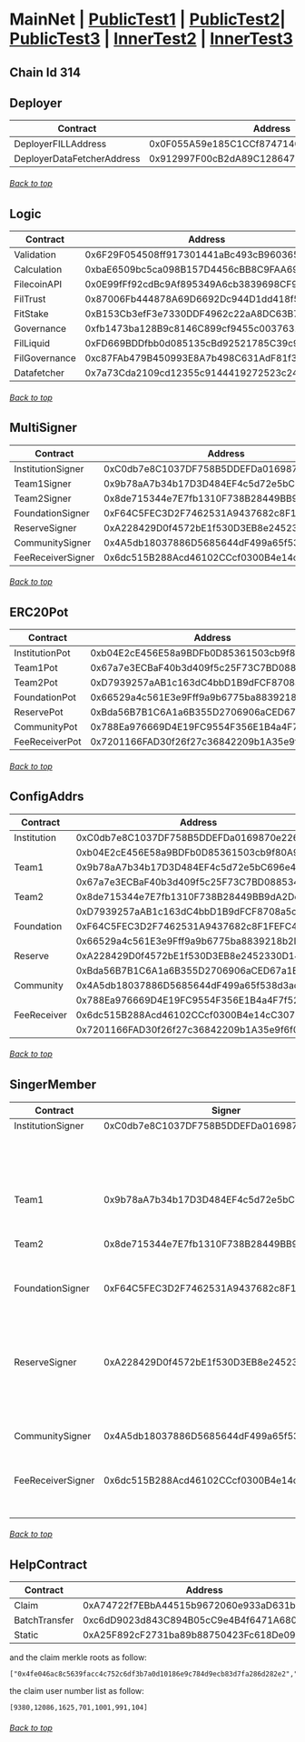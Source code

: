<a id="menu"></a>

# MainNet | [PublicTest1](PublicTest1.md) | [PublicTest2](PublicTest2.md)| [PublicTest3](PublicTest3.md) | [InnerTest2](InnerTest2.md) | [InnerTest3](InnerTest3.md)

## Chain Id 314

## Deployer <a id="Deployer"></a>
| Contract                   | Address                                    |
|----------------------------|--------------------------------------------|
| DeployerFILLAddress        | 0x0F055A59e185C1CCf8747140D49F69E7964452CE |
| DeployerDataFetcherAddress | 0x912997F00cB2dA89C128647B9B5FFF08D1cC8c01 |
###### [Back to top](#menu)

## Logic <a id="Logic"></a>
| Contract                   | Address                                    |
|----------------------------|--------------------------------------------|
| Validation                 | 0x6F29F054508ff917301441aBc493cB9603653A6A | 
| Calculation                | 0xbaE6509bc5ca098B157D4456cBB8C9FAA69554f5 |
| FilecoinAPI                | 0x0E99fFf92cdBc9Af895349A6cb3839698CF98551 |
| FilTrust                   | 0x87006Fb444878A69D6692Dc944D1dd418f52F053 |
| FitStake                   | 0xB153Cb3efF3e7330DDF4962c22aA8DC63B7fa952 |
| Governance                 | 0xfb1473ba128B9c8146C899cf9455c0037631D389 |
| FilLiquid                  | 0xFD669BDDfbb0d085135cBd92521785C39c95bA4b |
| FilGovernance              | 0xc87FAb479B450993E8A7b498C631AdF81f3ca5B4 |
| Datafetcher                | 0x7a73Cda2109cd12355c9144419272523c247adB4 |
###### [Back to top](#menu)

## MultiSigner <a id="MultiSigner"></a>
| Contract                   | Address                                    |
|----------------------------|--------------------------------------------|
| InstitutionSigner          | 0xC0db7e8C1037DF758B5DDEFDa0169870e226cf9D |
| Team1Signer                | 0x9b78aA7b34b17D3D484EF4c5d72e5bC696e4be68 |
| Team2Signer                | 0x8de715344e7E7fb1310F738B28449BB9dA2De5Bd |
| FoundationSigner           | 0xF64C5FEC3D2F7462531A9437682c8F1FEFC44723 |
| ReserveSigner              | 0xA228429D0f4572bE1f530D3EB8e2452330D14E7E |
| CommunitySigner            | 0x4A5db18037886D5685644dF499a65f538d3adf1E |
| FeeReceiverSigner          | 0x6dc515B288Acd46102CCcf0300B4e14cC30751Ac |
###### [Back to top](#menu)

## ERC20Pot <a id="ERC20Pot"></a>
| Contract                   | Address                                    |
|----------------------------|--------------------------------------------|
| InstitutionPot             | 0xb04E2cE456E58a9BDFb0D85361503cb9f80A937A |
| Team1Pot                   | 0x67a7e3ECBaF40b3d409f5c25F73C7BD088534875 |
| Team2Pot                   | 0xD7939257aAB1c163dC4bbD1B9dFCF8708a5c4340 |
| FoundationPot              | 0x66529a4c561E3e9Fff9a9b6775ba8839218b2D4b |
| ReservePot                 | 0xBda56B7B1C6A1a6B355D2706906aCED67a1E9ef8 |
| CommunityPot               | 0x788Ea976669D4E19FC9554F356E1B4a4F7f52e82 |
| FeeReceiverPot             | 0x7201166FAD30f26f27c36842209b1A35e9f6f0d3 |
###### [Back to top](#menu)

## ConfigAddrs <a id="ConfigAddrs"></a>
| Contract                   | Address                                    |
|----------------------------|--------------------------------------------|
| Institution                | 0xC0db7e8C1037DF758B5DDEFDa0169870e226cf9D |
|                            | 0xb04E2cE456E58a9BDFb0D85361503cb9f80A937A |
| Team1                      | 0x9b78aA7b34b17D3D484EF4c5d72e5bC696e4be68 |
|                            | 0x67a7e3ECBaF40b3d409f5c25F73C7BD088534875 |
| Team2                      | 0x8de715344e7E7fb1310F738B28449BB9dA2De5Bd |
|                            | 0xD7939257aAB1c163dC4bbD1B9dFCF8708a5c4340 |
| Foundation                 | 0xF64C5FEC3D2F7462531A9437682c8F1FEFC44723 |
|                            | 0x66529a4c561E3e9Fff9a9b6775ba8839218b2D4b |
| Reserve                    | 0xA228429D0f4572bE1f530D3EB8e2452330D14E7E |
|                            | 0xBda56B7B1C6A1a6B355D2706906aCED67a1E9ef8 |
| Community                  | 0x4A5db18037886D5685644dF499a65f538d3adf1E |
|                            | 0x788Ea976669D4E19FC9554F356E1B4a4F7f52e82 |
| FeeReceiver                | 0x6dc515B288Acd46102CCcf0300B4e14cC30751Ac |
|                            | 0x7201166FAD30f26f27c36842209b1A35e9f6f0d3 |
###### [Back to top](#menu)

## SingerMember <a id="SingerMember"></a>
| Contract                   | Signer                                     |                Members                     |    Threshold   |
|----------------------------|--------------------------------------------|--------------------------------------------|----------------|
| InstitutionSigner          | 0xC0db7e8C1037DF758B5DDEFDa0169870e226cf9D | 0xF83d76800CDaDc84CbB72404aB9bcF8b893e563E |        3       |     
|                            |                                            | 0xE0954F634E71a84d0d3756681D271E92C8898268 |                |    
|                            |                                            | 0x606FD6f0035C1C5E10caa0986Fc2651Dca5fC588 |                |
|                            |                                            | 0xab9f33538a0162A0A95e12DA089dA24fF4A8BA08 |                |
|                            |                                            | 0x39caC40D7314099df3403c5360a95FDC28B0EC5C |                |
| Team1                      | 0x9b78aA7b34b17D3D484EF4c5d72e5bC696e4be68 | 0xcBa46045e6F9626640FaD66095de7aFe6B72e5ed |        2       |     
|                            |                                            | 0x39caC40D7314099df3403c5360a95FDC28B0EC5C |                |    
|                            |                                            | 0x606FD6f0035C1C5E10caa0986Fc2651Dca5fC588 |                |
| Team2                      | 0x8de715344e7E7fb1310F738B28449BB9dA2De5Bd | 0x21D088998cE767b8B1DEE773ffAC717a784CD10f |        2       |     
|                            |                                            | 0xd0d27f9638FaF38991373f00C3Fda7A252Af34ef |                |    
|                            |                                            | 0xC124B670491c1c86104bC2AF7efA8858987DE90D |                |
| FoundationSigner           | 0xF64C5FEC3D2F7462531A9437682c8F1FEFC44723 | 0xF83d76800CDaDc84CbB72404aB9bcF8b893e563E |        3       |     
|                            |                                            | 0xE0954F634E71a84d0d3756681D271E92C8898268 |                |    
|                            |                                            | 0x606FD6f0035C1C5E10caa0986Fc2651Dca5fC588 |                |
|                            |                                            | 0xab9f33538a0162A0A95e12DA089dA24fF4A8BA08 |                |
|                            |                                            | 0x39caC40D7314099df3403c5360a95FDC28B0EC5C |                |
| ReserveSigner              | 0xA228429D0f4572bE1f530D3EB8e2452330D14E7E | 0xF83d76800CDaDc84CbB72404aB9bcF8b893e563E |        3       |     
|                            |                                            | 0xE0954F634E71a84d0d3756681D271E92C8898268 |                |    
|                            |                                            | 0x606FD6f0035C1C5E10caa0986Fc2651Dca5fC588 |                |
|                            |                                            | 0xab9f33538a0162A0A95e12DA089dA24fF4A8BA08 |                |
|                            |                                            | 0x39caC40D7314099df3403c5360a95FDC28B0EC5C |                |
| CommunitySigner            | 0x4A5db18037886D5685644dF499a65f538d3adf1E | 0x21D088998cE767b8B1DEE773ffAC717a784CD10f |        2       |     
|                            |                                            | 0xd0d27f9638FaF38991373f00C3Fda7A252Af34ef |                |    
|                            |                                            | 0xC124B670491c1c86104bC2AF7efA8858987DE90D |                |
| FeeReceiverSigner          | 0x6dc515B288Acd46102CCcf0300B4e14cC30751Ac | 0xF83d76800CDaDc84CbB72404aB9bcF8b893e563E |        2       |     
|                            |                                            | 0x606FD6f0035C1C5E10caa0986Fc2651Dca5fC588 |                |    
|                            |                                            | 0xE0954F634E71a84d0d3756681D271E92C8898268 |                |
###### [Back to top](#menu)

## HelpContract <a id="HelpContract"></a>
| Contract                   | Address                                    |
|----------------------------|--------------------------------------------|
| Claim                      | 0xA74722f7EBbA44515b9672060e933aD631b9Ce63 |
| BatchTransfer              | 0xc6dD9023d843C894B05cC9e4B4f6471A6806B9E9 |
| Static                     | 0xA25F892cF2731ba89b88750423Fc618De0959C43 |

and the claim merkle roots as follow:
```dat
["0x4fe046ac8c5639facc4c752c6df3b7a0d10186e9c784d9ecb83d7fa286d282e2","0x111844104cfff0a8cd9bd95ccb60b6d9457fd90a9556d2d68d58ec5a843a32ce","0x09acb0247089fbb8c77d1df8afd33c97a09b8930d3b2cb1cdeaef1d6ad81b724","0x33c6741d6d99268b8777220840f94984ff508b5931ceca2e26232846890c3da8","0x94e2baa87ac072da7e9e44198900a82215bb511b53e41f19b47f39ab28b862b1","0xe553389471e8b4b24bb6d779bf0bf01a8e964c3494a88ce0b7db2a968eed2c52","0xb5005a1759a44cec90f4d4686d5c82c463a5a0c8ec1f94c486c20250bc631d1a"]
```
the claim user number list as follow:
```dat
[9380,12086,1625,701,1001,991,104]
```
###### [Back to top](#menu)